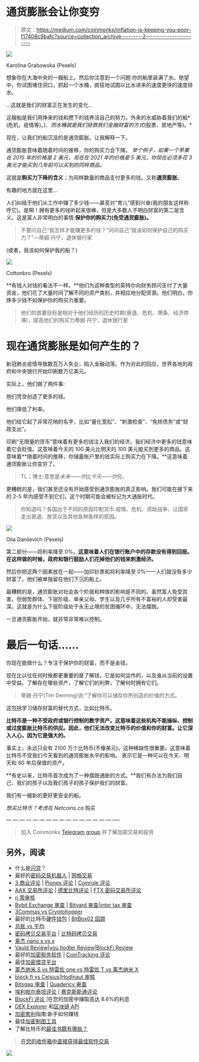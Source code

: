 # 通货膨胀会让你变穷

> 原文：<https://medium.com/coinmonks/inflation-is-keeping-you-poor-f17408c9bafc?source=collection_archive---------2----------------------->

![](img/a6f2f796616a2931960510e0a464b8c5.png)

Karolina Grabowska (Pexels)

想象你在大海中央的一艘船上。然后你注意到一个问题:你的船里装满了水。绝望中，你试图堵住洞口，抓起一个水桶，疯狂地试图以比水进来的速度更快的速度排水。

…这就是我们的财富正在发生的变化…

这艘船是我们用挣来的钱和攒下的钱养活自己的努力。外来的水威胁着我们的船*(危机，疫情等)。)、*而水桶就是我们拯救我们金融财富的方式*(股票、房地产等)。*

现在，让我们的船沉没的是通货膨胀。让我解释一下。

通货膨胀意味着随着时间的推移，你的购买力会下降。 *举个例子，如果一个苹果在 2015 年的价格是 2 美元，现在在 2021 年的价格是 5 美元，你现在必须多花 3 美元才能买到几年前可以买到的同样商品。*

这就是**购买力下降的含义**；为同样数量的商品支付更多的钱。又称**通货膨胀**。

有趣的地方就在这里…

人们纠结于他们从工作中赚了多少钱——甚至对“育儿”感到兴奋(我的朋友这样称呼它)。是啊！拥有更多的钱听起来很棒，但是大多数人不明白财富的第二层含义。这是富人非常明白的事情:**保护你的购买力(免受通货膨胀)。**

> 不要问自己“我怎样才能赚更多的钱？”问问自己“我该如何保护自己的购买力？”—蒂姆·丹宁，退休银行家

(或者，我该如何保护我的船？)

![](img/6d3c87257bed29cfa27c60d5817cdeb1.png)

Cottonbro (Pexels)

**有钱人对钱的看法不一样。**他们为这种类型的英特尔向财务顾问支付了大量资金，他们花了大量时间了解不同的资产类别，并相应地分配资源。他们明白，你挣多少钱不如保护你的购买力重要。

> 他们的首要目标是相对于他们经历的历史时期(衰退、危机、萧条、经济停滞)，提高他们的购买力蒂姆·丹宁，退休银行家

# 现在通货膨胀是如何产生的？

新冠肺炎疫情导致数百万人失业，陷入金融动荡。作为对此的回应，世界各地的政府和中央银行开始印刷数万亿美元。

实际上，他们做了两件事:

他们凭空创造了更多的钱。

他们降低了利率。

他们给它起了非常花哨的名字，比如“量化宽松”、“刺激检查”、“免除债务”或“财政支出”。

印刷“无限量的货币”意味着有更多的钱注入我们的经济。我们经济中更多的钱意味着它会贬值。这意味着今天的 100 美元比明天的 100 美元能买到更多的商品。这意味着**随着时间的推移，你储蓄账户里的钱实际上购买力在下降。**这意味着通货膨胀让你变穷了。

> TL；博士:意思是*未来——你*比*今天——你*穷。

更糟糕的是，我们甚至还没有开始感受到通货膨胀的真正影响。我们可能在接下来的 2-5 年内感受不到它们，这个时期可能会被标记为大通胀时代。

> 你知道吗？各国出于不同的原因印制货币:疫情、危机、资助战争、让国家走出衰退、放贷以及其他各种各样的原因。

![](img/3af0388523ad39598eb54fea323865be.png)

Olia Danilevich (Pexels)

第二部分——将利率降至 0%。**这意味着人们在银行账户中的存款没有得到回报。在这样做的时候，政府和银行鼓励人们花掉他们的钱来刺激经济。**

然后你把这两个因素放在一起——加印钞票和将利率降至 0%——人们就没有多少财富了。他们被单独留在他们下沉的船上。

最糟糕的是，通货膨胀对社会各个阶层和种族的影响是不同的。虽然富人免受其害，但弱势群体、下层阶级、单亲父母、学生以及几乎所有不富裕的人却受害最深。这就是为什么下层阶级处于永无止境的贫困循环中，无法摆脱。

一旦通货膨胀开始，就非常非常难以控制。

# **最后一句话……**

你现在能做什么？专注于保护你的财富，而不是金钱。

现在比以往任何时候都更重要的是了解钱，它是如何运作的，以及谁从当前的设置中受益。了解存在哪些资产，了解它们的利弊，了解何时拥有它们。

> 蒂姆·丹宁(Tim Denning)说:“了解你可以储存你所创造的价值的方式。

这包括学习储存财富的替代方式，比如比特币。

**比特币是一种不受政府或银行控制的数字资产。这意味着这些机构不能操纵、控制或过度膨胀比特币的供应。因此，他们无法改变比特币的价值和你的财富。让它深入人心，因为它是强大的。**

事实上，永远只会有 2100 万个比特币(不像美元)。这种稀缺性很重要。这意味着比特币不受我们今天看到的通货膨胀水平的影响。 表示它是一种可以在今天、明天和 60 年后保值的资产。

**有史以来，比特币首次成为了一种摆脱通胀的方式。**我们有办法为我们自己、我们的孩子以及我们孩子的孩子保护我们的财富。

我们有一艘新的更好更安全的船。

*想买比特币？考虑在 Netcoins.ca* 购买

— — — — — — — — — — — — — — — — —-

> 加入 Coinmonks [Telegram group](https://t.me/joinchat/EPmjKpNYwRMsBI4p) 并了解加密交易和投资

## 另外，阅读

*   什么是[闪贷](https://blog.coincodecap.com/what-are-flash-loans-on-ethereum)？
*   最好的[密码交易机器人](/coinmonks/crypto-trading-bot-c2ffce8acb2a) | [网格交易](https://blog.coincodecap.com/grid-trading)
*   [3 商业评论](/coinmonks/3commas-review-an-excellent-crypto-trading-bot-2020-1313a58bec92) | [Pionex 评论](/coinmonks/pionex-review-exchange-with-crypto-trading-bot-1e459d0191ea) | [Coinrule 评论](https://blog.coincodecap.com/coinrule-review-a-perfect-trading-bot)
*   [AAX 交易所评论](/coinmonks/aax-exchange-review-2021-67c5ea09330c) | [德里比特评论](/coinmonks/deribit-review-options-fees-apis-and-testnet-2ca16c4bbdb2) | [FTX 密码交易所评论](/coinmonks/ftx-crypto-exchange-review-53664ac1198f)
*   [n 零审核](/coinmonks/ngrave-zero-review-c465cf8307fc)
*   [Bybit Exchange 审查](/coinmonks/bybit-exchange-review-dbd570019b71) | [Bityard 审查](https://blog.coincodecap.com/bityard-reivew)|[inter tax 审查](https://blog.coincodecap.com/interdax-review)
*   [3Commas vs Cryptohopper](/coinmonks/3commas-vs-pionex-vs-cryptohopper-best-crypto-bot-6a98d2baa203)
*   最好的比特币[硬件钱包](/coinmonks/the-best-cryptocurrency-hardware-wallets-of-2020-e28b1c124069?source=friends_link&sk=324dd9ff8556ab578d71e7ad7658ad7c) | [BitBox02 回顾](/coinmonks/bitbox02-review-your-swiss-bitcoin-hardware-wallet-c36c88fff29)
*   [总账 vs 平均](https://blog.coincodecap.com/ngrave-vs-ledger)
*   [密码拷贝交易平台](/coinmonks/top-10-crypto-copy-trading-platforms-for-beginners-d0c37c7d698c) | [比特码拷贝交易](https://blog.coincodecap.com/bityard-copy-trading)
*   [莱杰 nano s vs x](https://blog.coincodecap.com/ledger-nano-s-vs-x)
*   [Vauld Review](https://blog.coincodecap.com/vauld-review)|[you hodler Review](/coinmonks/youhodler-4-easy-ways-to-make-money-98969b9689f2)|[BlockFi Review](/coinmonks/blockfi-review-53096053c097)
*   最好的[加密税务软件](/coinmonks/best-crypto-tax-tool-for-my-money-72d4b430816b) | [CoinTracking 评论](/coinmonks/cointracking-review-a-reliable-cryptocurrency-tax-software-5114e3eb5737)
*   最佳[加密借贷平台](/coinmonks/top-5-crypto-lending-platforms-in-2020-that-you-need-to-know-a1b675cec3fa)
*   [莱杰纳米 S vs 特雷佐 one vs 特雷佐 T vs 莱杰纳米 X](https://blog.coincodecap.com/ledger-nano-s-vs-trezor-one-ledger-nano-x-trezor-t)
*   [block fi vs Celsius](/coinmonks/blockfi-vs-celsius-vs-hodlnaut-8a1cc8c26630)|[Hodlnaut 审核](https://blog.coincodecap.com/hodlnaut-review)
*   [Bitsgap 审查](/coinmonks/bitsgap-review-a-crypto-trading-bot-that-makes-easy-money-a5d88a336df2) | [Quadency 审查](/coinmonks/quadency-review-a-crypto-trading-automation-platform-3068eaa374e1)
*   [埃利帕尔泰坦评论](/coinmonks/ellipal-titan-review-85e9071dd029) | [赛克斯斯通评论](https://blog.coincodecap.com/secux-stone-hardware-wallet-review)
*   [BlockFi 评论](/coinmonks/blockfi-review-53096053c097) |在您的加密中赚取高达 8.6%的利息
*   [DEX Explorer](https://explorer.bitquery.io/ethereum/dex) 和[区块链 API](https://explorer.bitquery.io/graphql)
*   [加密套利](/coinmonks/crypto-arbitrage-guide-how-to-make-money-as-a-beginner-62bfe5c868f6)指南:新手如何赚钱
*   最佳[加密制图工具](/coinmonks/what-are-the-best-charting-platforms-for-cryptocurrency-trading-85aade584d80)
*   了解比特币的[最佳书籍有哪些？](/coinmonks/what-are-the-best-books-to-learn-bitcoin-409aeb9aff4b)

> [在您的收件箱中直接获得最佳软件交易](/coinmonks/newsletters/coinmonks)

[![](img/160ce73bd06d46c2250251e7d5969f9d.png)](https://medium.com/coinmonks/newsletters/coinmonks)
